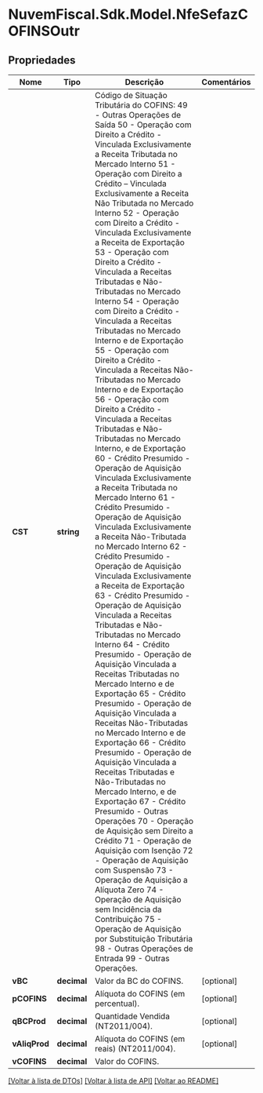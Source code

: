 # NuvemFiscal.Sdk.Model.NfeSefazCOFINSOutr

## Propriedades

Nome | Tipo | Descrição | Comentários
------------ | ------------- | ------------- | -------------
**CST** | **string** | Código de Situação Tributária do COFINS:  49 - Outras Operações de Saída  50 - Operação com Direito a Crédito - Vinculada Exclusivamente a Receita Tributada no Mercado Interno  51 - Operação com Direito a Crédito – Vinculada Exclusivamente a Receita Não Tributada no Mercado Interno  52 - Operação com Direito a Crédito - Vinculada Exclusivamente a Receita de Exportação  53 - Operação com Direito a Crédito - Vinculada a Receitas Tributadas e Não-Tributadas no Mercado Interno  54 - Operação com Direito a Crédito - Vinculada a Receitas Tributadas no Mercado Interno e de Exportação  55 - Operação com Direito a Crédito - Vinculada a Receitas Não-Tributadas no Mercado Interno e de Exportação  56 - Operação com Direito a Crédito - Vinculada a Receitas Tributadas e Não-Tributadas no Mercado Interno, e de Exportação  60 - Crédito Presumido - Operação de Aquisição Vinculada Exclusivamente a Receita Tributada no Mercado Interno  61 - Crédito Presumido - Operação de Aquisição Vinculada Exclusivamente a Receita Não-Tributada no Mercado Interno  62 - Crédito Presumido - Operação de Aquisição Vinculada Exclusivamente a Receita de Exportação  63 - Crédito Presumido - Operação de Aquisição Vinculada a Receitas Tributadas e Não-Tributadas no Mercado Interno  64 - Crédito Presumido - Operação de Aquisição Vinculada a Receitas Tributadas no Mercado Interno e de Exportação  65 - Crédito Presumido - Operação de Aquisição Vinculada a Receitas Não-Tributadas no Mercado Interno e de Exportação  66 - Crédito Presumido - Operação de Aquisição Vinculada a Receitas Tributadas e Não-Tributadas no Mercado Interno, e de Exportação  67 - Crédito Presumido - Outras Operações  70 - Operação de Aquisição sem Direito a Crédito  71 - Operação de Aquisição com Isenção  72 - Operação de Aquisição com Suspensão  73 - Operação de Aquisição a Alíquota Zero  74 - Operação de Aquisição sem Incidência da Contribuição  75 - Operação de Aquisição por Substituição Tributária  98 - Outras Operações de Entrada  99 - Outras Operações. | 
**vBC** | **decimal** | Valor da BC do COFINS. | [optional] 
**pCOFINS** | **decimal** | Alíquota do COFINS (em percentual). | [optional] 
**qBCProd** | **decimal** | Quantidade Vendida (NT2011/004). | [optional] 
**vAliqProd** | **decimal** | Alíquota do COFINS (em reais) (NT2011/004). | [optional] 
**vCOFINS** | **decimal** | Valor do COFINS. | 

[[Voltar à lista de DTOs]](../README.md#documentation-for-models) [[Voltar à lista de API]](../README.md#documentation-for-api-endpoints) [[Voltar ao README]](../README.md)

